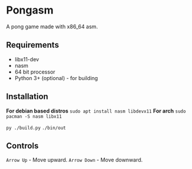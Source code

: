 # Pongasm
A pong game made with x86_64 asm.

## Requirements
* libx11-dev
* nasm
* 64 bit processor
* Python 3+ (optional) - for building

## Installation

**For debian based distros** 
`sudo apt install nasm libdevx11`
**For arch** 
`sudo pacman -S nasm libx11`

`py ./build.py`
`./bin/out`

## Controls
`Arrow Up` - Move upward.
`Arrow Down` - Move downward.